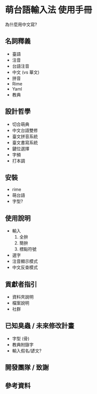 # 萌台語輸入法 使用手冊

為什麼用中文寫?

## 名詞釋義

- 臺語
- 注音
- 台語注音
- 中文 (vs 華文)
- 拼音
- Rime
- Yaml
- 教典

## 設計哲學

- 切合萌典
- 中文台語雙修
- 臺文拼音系統
- 臺文書寫系統
- 鍵位選擇
- 字頻
- 打本調

## 安裝

- rime
- 萌台語
- 字型?

## 使用說明

- 輸入
  1. 全拚
  2. 簡拚
  3. 標點符號
- 選字
- 注音顯示模式
- 中文反查模式

## 貢獻者指引

- 資料夾說明
- 檔案說明
- 社群

## 已知臭蟲 / 未來修改計畫

- 字型 (骨)
- 教典附錄字
- 輸入假名/諺文?

## 開發團隊 / 致謝

## 參考資料